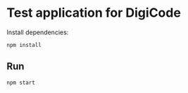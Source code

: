 # Test application for DigiCode

Install dependencies:
```
npm install
```

## Run

```
npm start
```
